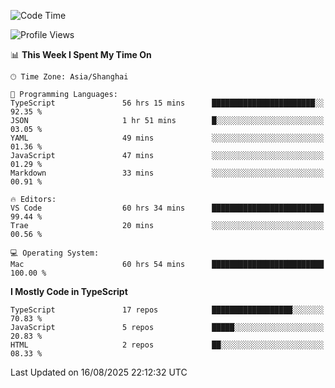 <!--START_SECTION:waka-->
![Code Time](http://img.shields.io/badge/Code%20Time-8%2C137%20hrs%2021%20mins-blue)

![Profile Views](http://img.shields.io/badge/Profile%20Views-0-blue)

📊 **This Week I Spent My Time On** 

```text
🕑︎ Time Zone: Asia/Shanghai

💬 Programming Languages: 
TypeScript               56 hrs 15 mins      ███████████████████████░░   92.35 % 
JSON                     1 hr 51 mins        █░░░░░░░░░░░░░░░░░░░░░░░░   03.05 % 
YAML                     49 mins             ░░░░░░░░░░░░░░░░░░░░░░░░░   01.36 % 
JavaScript               47 mins             ░░░░░░░░░░░░░░░░░░░░░░░░░   01.29 % 
Markdown                 33 mins             ░░░░░░░░░░░░░░░░░░░░░░░░░   00.91 % 

🔥 Editors: 
VS Code                  60 hrs 34 mins      █████████████████████████   99.44 % 
Trae                     20 mins             ░░░░░░░░░░░░░░░░░░░░░░░░░   00.56 % 

💻 Operating System: 
Mac                      60 hrs 54 mins      █████████████████████████   100.00 % 
```

**I Mostly Code in TypeScript** 

```text
TypeScript               17 repos            ██████████████████░░░░░░░   70.83 % 
JavaScript               5 repos             █████░░░░░░░░░░░░░░░░░░░░   20.83 % 
HTML                     2 repos             ██░░░░░░░░░░░░░░░░░░░░░░░   08.33 % 
```




 Last Updated on 16/08/2025 22:12:32 UTC
<!--END_SECTION:waka-->
